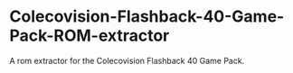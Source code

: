 # Colecovision-Flashback-40-Game-Pack-ROM-extractor
A rom extractor for the Colecovision Flashback 40 Game Pack.
